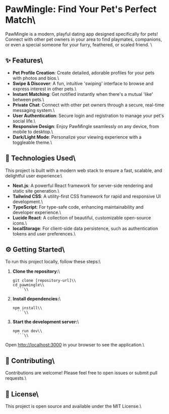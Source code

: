 # PawMingle: Find Your Pet's Perfect Match\\

PawMingle is a modern, playful dating app designed specifically for pets! Connect with other pet owners in your area to find playmates, companions, or even a special someone for your furry, feathered, or scaled friend. \\

## ✨ Features\\

- **Pet Profile Creation**: Create detailed, adorable profiles for your pets with photos and bios.\\
- **Swipe & Discover**: A fun, intuitive 'swiping' interface to browse and express interest in other pets.\\
- **Instant Matching**: Get notified instantly when there's a mutual 'like' between pets.\\
- **Private Chat**: Connect with other pet owners through a secure, real-time messaging system.\\
- **User Authentication**: Secure login and registration to manage your pet's social life.\\
- **Responsive Design**: Enjoy PawMingle seamlessly on any device, from mobile to desktop.\\
- **Dark/Light Mode**: Personalize your viewing experience with a toggleable theme.\\

## 🚀 Technologies Used\\

This project is built with a modern web stack to ensure a fast, scalable, and delightful user experience:\\

- **Next.js**: A powerful React framework for server-side rendering and static site generation.\\
- **Tailwind CSS**: A utility-first CSS framework for rapid and responsive UI development.\\
- **TypeScript**: For type-safe code, enhancing maintainability and developer experience.\\
- **Lucide React**: A collection of beautiful, customizable open-source icons.\\
- **localStorage**: For client-side data persistence, such as authentication tokens and user preferences.\\

## ⚙️ Getting Started\\

To run this project locally, follow these steps:\\

1.  **Clone the repository:**\\
    ```  bash\\
    git clone [repository-url]\\
    cd pawmingle\\
      ```\\
2.  **Install dependencies:**\\
    ```  bash\\
    npm install\\
      ```\\
3.  **Start the development server:**\\
    ```  bash\\
    npm run dev\\
      ```\\

Open [http://localhost:3000](http://localhost:3000) in your browser to see the application.\\

## 🤝 Contributing\\

Contributions are welcome! Please feel free to open issues or submit pull requests.\\

## 📄 License\\

This project is open source and available under the MIT License.\\
